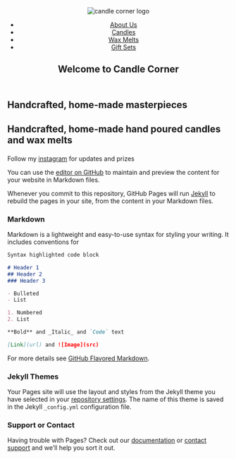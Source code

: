 <link
  rel="stylesheet"
  href="https://use.fontawesome.com/releases/v5.8.1/css/all.css"
  integrity="sha384-50oBUHEmvpQ+1lW4y57PTFmhCaXp0ML5d60M1M7uH2+nqUivzIebhndOJK28anvf"
  crossorigin="anonymous"
/>
<div id="page-wrapper">
  <header id="header">
    <div class="logo">
      <img
        id="header-img"
        src="https://flic.kr/p/2ka231E"
        alt="candle corner logo"
      />
    </div>
    <nav id="nav-bar">
      <ul>
        <li><a class="nav-link" href="#aboutus">About Us</a></li>
        <li><a class="nav-link" href="#how-it-works">Candles</a></li>
        <li><a class="nav-link" href="#pricing">Wax Melts</a></li>
        <li><a class="nav-link" href="#pricing">Gift Sets</a></li>
      </ul>
      <h1><strong>Welcome to Candle Corner</strong></h1>
    </nav>
  </header>
  <div class="container"></div>
  <section id="hero">
    <h2>Handcrafted, home-made masterpieces</h2>
<h2><strong><p class="center">Handcrafted, home-made hand poured candles and wax melts</strong></p></h2>

Follow my [instagram](https://instagram.com/candlecornerleeds?igshid=fgngj9jc51hz) for updates and prizes

You can use the [editor on GitHub](https://github.com/fazguzha/candlecorner/edit/gh-pages/index.md) to maintain and preview the content for your website in Markdown files.

Whenever you commit to this repository, GitHub Pages will run [Jekyll](https://jekyllrb.com/) to rebuild the pages in your site, from the content in your Markdown files.

### Markdown

Markdown is a lightweight and easy-to-use syntax for styling your writing. It includes conventions for

```markdown
Syntax highlighted code block

# Header 1
## Header 2
### Header 3

- Bulleted
- List

1. Numbered
2. List

**Bold** and _Italic_ and `Code` text

[Link](url) and ![Image](src)
```

For more details see [GitHub Flavored Markdown](https://guides.github.com/features/mastering-markdown/).

### Jekyll Themes

Your Pages site will use the layout and styles from the Jekyll theme you have selected in your [repository settings](https://github.com/fazguzha/candlecorner/settings). The name of this theme is saved in the Jekyll `_config.yml` configuration file.

### Support or Contact

Having trouble with Pages? Check out our [documentation](https://docs.github.com/categories/github-pages-basics/) or [contact support](https://github.com/contact) and we’ll help you sort it out.

